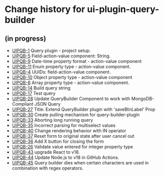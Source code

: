 # Change history for ui-plugin-query-builder

## (in progress)

* [UIPQB-1](https://issues.folio.org/browse/UIPQB-1) Query plugin - project setup.
* [UIPQB-5](https://issues.folio.org/browse/UIPQB-5) Field-action-value component: String.
* [UIPQB-9](https://issues.folio.org/browse/UIPQB-9) Date-time property format - action-value component
* [UIPQB-11](https://issues.folio.org/browse/UIPQB-11) Enum property type - action-value component.
* [UIPQB-4](https://issues.folio.org/browse/UIPQB-4) UUIDs: field-action-value component.
* [UIPQB-10](https://issues.folio.org/browse/UIPQB-10) Object property type - action-value component
* [UIPQB-6](https://issues.folio.org/browse/UIPQB-6) Array property type - action-value component.
* [UIPQB-14](https://issues.folio.org/browse/UIPQB-14) Build query string
* [UIPQB-17](https://issues.folio.org/browse/UIPQB-17) Test query
* [UIPQB-28](https://issues.folio.org/browse/UIPQB-28) Update QueryBuilder Component to work with MongoDB-Compliant JSON Query
* [UIPQB-27](https://issues.folio.org/browse/UIPQB-27) Title: Extend QueryBuilder plugin with 'saveBtnLabel' Prop
* [UIPQB-30](https://issues.folio.org/browse/UIPQB-30) Create pulling mechanism for query-builder-plugin
* [UIPQB-33](https://issues.folio.org/browse/UIPQB-33) Aborting long running query
* [UIPQB-35](https://issues.folio.org/browse/UIPQB-35) Incorrect parsing for multiselect values
* [UIPQB-40](https://issues.folio.org/browse/UIPQB-40) Change rendering behavior with IN operator
* [UIPQB-37](https://issues.folio.org/browse/UIPQB-37) Reset form to original state after user cancel out
* [UIPQB-36](https://issues.folio.org/browse/UIPQB-36) Add X button for closing the form
* [UIPQB-26](https://issues.folio.org/browse/UIPQB-26) Validate value entered for integer property type
* [UIPQB-43](https://issues.folio.org/browse/UIPQB-43) upgrade React to v18.
* [UIPQB-44](https://issues.folio.org/browse/UIPQB-44) Update Node.js to v18 in GitHub Actions.
* [UIPQB-45](https://issues.folio.org/browse/UIPQB-45) Query builder dies when certain characters are used in combination with regex operators.
